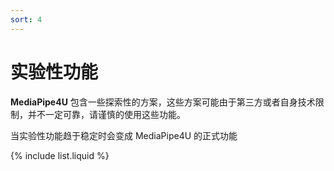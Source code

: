 ```yaml
---
sort: 4
---
```

# 实验性功能

**MediaPipe4U** 包含一些探索性的方案，这些方案可能由于第三方或者自身技术限制，并不一定可靠，请谨慎的使用这些功能。 

当实验性功能趋于稳定时会变成 MediaPipe4U 的正式功能


{% include list.liquid %}
